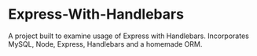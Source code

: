 # Express-With-Handlebars
A project built to examine usage of Express with Handlebars. Incorporates MySQL, Node, Express, Handlebars and a homemade ORM.

